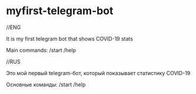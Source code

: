 
# myfirst-telegram-bot
//ENG 

It is my first telegram bot that shows COVID-19 stats

Main commands:
/start
/help

//RUS

Это мой первый telegram-бот, который показывает статистику COVID-19

Основные команды:
/start
/help

